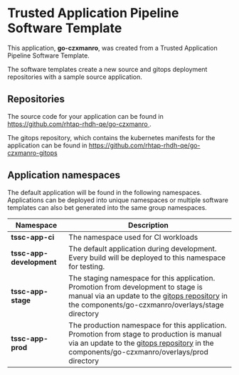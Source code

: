 # Trusted Application Pipeline Software Template

This application, **go-czxmanro**, was created from a Trusted Application Pipeline Software Template.

The software templates create a new source and gitops deployment repositories with a sample source application. 

## Repositories

The source code for your application can be found in [https://github.com/rhtap-rhdh-qe/go-czxmanro ](https://github.com/rhtap-rhdh-qe/go-czxmanro ).
 
The gitops repository, which contains the kubernetes manifests for the application can be found in 
[https://github.com/rhtap-rhdh-qe/go-czxmanro-gitops ](https://github.com/rhtap-rhdh-qe/go-czxmanro-gitops ) 

## Application namespaces 

The default application will be found in the following namespaces. Applications can be deployed into unique namespaces or multiple software templates can also bet generated into the same group namespaces.  

|  Namespace   |  Description   |  
| -------- | -------- |
| **tssc-app-ci** | The namespace used for CI workloads |
| **tssc-app-development** | The default application during development. Every build will be deployed to this namespace for testing. |
| **tssc-app-stage** | The staging namespace for this application. Promotion from development to stage is manual via an update to the [gitops repository](https://github.com/rhtap-rhdh-qe/go-czxmanro-gitops ) in the components/go-czxmanro/overlays/stage directory |
| **tssc-app-prod** | The production namespace for this application. Promotion from stage to production is manual via an update to the [gitops repository](https://github.com/rhtap-rhdh-qe/go-czxmanro-gitops ) in the components/go-czxmanro/overlays/prod directory |